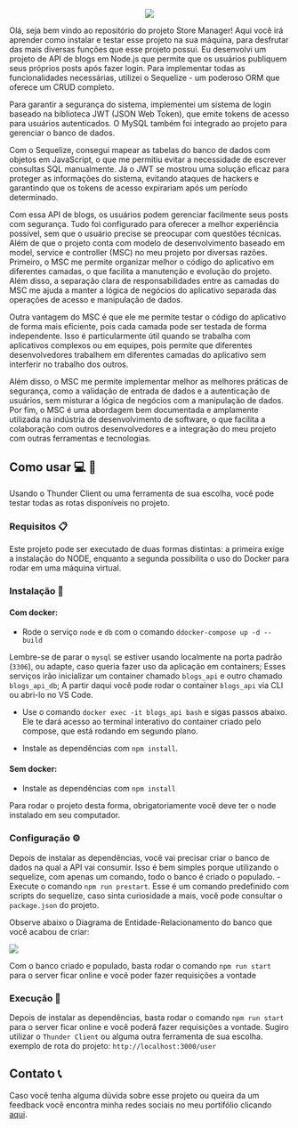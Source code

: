 <p align="center">
  <img src="https://user-images.githubusercontent.com/94487469/233120368-21967424-fa44-4cee-b2d4-1a8931fe58ce.png">
</p>


Olá, seja bem vindo ao repositório do projeto Store Manager! Aqui você irá aprender como instalar e testar esse projeto na sua máquina, para desfrutar das mais diversas funções que esse projeto possui. Eu desenvolvi um projeto de API de blogs em Node.js que permite que os usuários publiquem seus próprios posts após fazer login. Para implementar todas as funcionalidades necessárias, utilizei o Sequelize - um poderoso ORM que oferece um CRUD completo.

Para garantir a segurança do sistema, implementei um sistema de login baseado na biblioteca JWT (JSON Web Token), que emite tokens de acesso para usuários autenticados. O MySQL também foi integrado ao projeto para gerenciar o banco de dados.

Com o Sequelize, consegui mapear as tabelas do banco de dados com objetos em JavaScript, o que me permitiu evitar a necessidade de escrever consultas SQL manualmente. Já o JWT se mostrou uma solução eficaz para proteger as informações do sistema, evitando ataques de hackers e garantindo que os tokens de acesso expirariam após um período determinado.

Com essa API de blogs, os usuários podem gerenciar facilmente seus posts com segurança. Tudo foi configurado para oferecer a melhor experiência possível, sem que o usuário precise se preocupar com questões técnicas. Além de que o projeto conta com modelo de desenvolvimento baseado em model, service e controller (MSC) no meu projeto por diversas razões. Primeiro, o MSC me permite organizar melhor o código do aplicativo em diferentes camadas, o que facilita a manutenção e evolução do projeto. Além disso, a separação clara de responsabilidades entre as camadas do MSC me ajuda a manter a lógica de negócios do aplicativo separada das operações de acesso e manipulação de dados.

Outra vantagem do MSC é que ele me permite testar o código do aplicativo de forma mais eficiente, pois cada camada pode ser testada de forma independente. Isso é particularmente útil quando se trabalha com aplicativos complexos ou em equipes, pois permite que diferentes desenvolvedores trabalhem em diferentes camadas do aplicativo sem interferir no trabalho dos outros.

Além disso, o MSC me permite implementar melhor as melhores práticas de segurança, como a validação de entrada de dados e a autenticação de usuários, sem misturar a lógica de negócios com a manipulação de dados. Por fim, o MSC é uma abordagem bem documentada e amplamente utilizada na indústria de desenvolvimento de software, o que facilita a colaboração com outros desenvolvedores e a integração do meu projeto com outras ferramentas e tecnologias.

## Como usar :computer: :rocket: 

Usando o Thunder Client ou uma ferramenta de sua escolha, você pode testar todas as rotas disponíveis no projeto.

### Requisitos :clipboard: 

Este projeto pode ser executado de duas formas distintas: a primeira exige a instalação do NODE, enquanto a segunda possibilita o uso do Docker para rodar em uma máquina virtual.

### Instalação :wrench:
#### Com docker:

- Rode o serviço `node` e `db` com o comando `ddocker-compose up -d --build`

Lembre-se de parar o `mysql` se estiver usando localmente na porta padrão (`3306`), ou adapte, caso queria fazer uso da aplicação em containers;
Esses serviços irão inicializar um container chamado `blogs_api` e outro chamado `blogs_api_db`;
A partir daqui você pode rodar o container `blogs_api` via CLI ou abri-lo no VS Code.

- Use o comando `docker exec -it blogs_api bash` e sigas passos abaixo.
Ele te dará acesso ao terminal interativo do container criado pelo compose, que está rodando em segundo plano.

- Instale as dependências com `npm install`.

#### Sem docker:

- Instale as dependências com `npm install`

Para rodar o projeto desta forma, obrigatoriamente você deve ter o node instalado em seu computador.

### Configuração :gear:

Depois de instalar as dependências, você vai precisar criar o banco de dados na qual a API vai consumir. Isso é bem simples porque utilizando o sequelize, com apenas um comando, todo o banco é criado o populado.
-Execute o comando `npm run prestart`.
Esse é um comando predefinido com scripts do sequelize, caso sinta curiosidade a mais, você pode consultar o `package.json` do projeto.

Observe abaixo o Diagrama de Entidade-Relacionamento do banco que você acabou de criar:

<img src="https://user-images.githubusercontent.com/94487469/233113092-d720ce59-3561-43fc-b09e-32ec22d1f917.png">

Com o banco criado e populado, basta rodar o comando `npm run start` para o server ficar online e você poder fazer requisições a vontade

### Execução :runner:

Depois de instalar as dependências, basta rodar o comando `npm run start` para o server ficar online e você poderá fazer requisições a vontade. Sugiro utilizar o `Thunder Client` ou alguma outra ferramenta de sua escolha. 
exemplo de rota do projeto: `http://localhost:3000/user`

## Contato :telephone_receiver:

Caso você tenha alguma dúvida sobre esse projeto ou queira da um feedback você encontra minha redes sociais no meu portifólio clicando [aqui](https://felupee.github.io/#contact).
